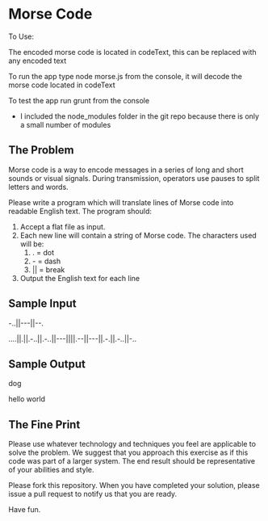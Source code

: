 Morse Code
==========


To Use:

The encoded morse code is located in codeText, this can be replaced with any encoded text

To run the app type node morse.js from the console, it will decode the morse code located in codeText

To test the app run grunt from the console

* I included the node_modules folder in the git repo because there is only a small number of modules 


The Problem
-----------
Morse code is a way to encode messages in a series of long and short sounds or visual signals. During transmission, operators use pauses to split letters and words.

Please write a program which will translate lines of Morse code into readable English text. The program should:

1. Accept a flat file as input.
2. Each new line will contain a string of Morse code. The characters used will be:
	1.	. = dot
	2.	\- = dash
	3.	|| = break
3. Output the English text for each line

Sample Input
------------
-..||---||--.

….||.||.-..||.-..||---||||.--||---||.-.||.-..||-..

Sample Output
-------------
dog

hello world

The Fine Print
--------------
Please use whatever technology and techniques you feel are applicable to solve the problem. We suggest that you approach this exercise as if this code was part of a larger system. The end result should be representative of your abilities and style.

Please fork this repository. When you have completed your solution, please issue a pull request to notify us that you are ready.

Have fun.

